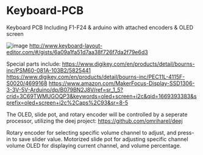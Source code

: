 # Keyboard-PCB
 Keyboard PCB Including F1-F24 & arduino with attached encoders & OLED screen

![image](https://user-images.githubusercontent.com/31356222/204018447-56d170ef-e58a-4541-87a8-dc0ef5a1fe3d.png)
http://www.keyboard-layout-editor.com/#/gists/6a09a1fa51d7aa38f726f7da2f79e6d3

Special parts include:
 https://www.digikey.com/en/products/detail/bourns-inc/PSM60-081A-103B2/5825441
 https://www.digikey.com/en/products/detail/bourns-inc/PEC11L-4115F-S0020/4699168
 https://www.amazon.com/MakerFocus-Display-SSD1306-3-3V-5V-Arduino/dp/B079BN2J8V/ref=sr_1_5?crid=3C69TWMUGOQP3&keywords=oled+screen+i2c&qid=1669393383&sprefix=oled+screen+i2c%2Caps%2C93&sr=8-5

The OLED, slide pot, and rotary encoder will be controlled by a seperate processor, utilizing the deej project: https://github.com/omriharel/deej

Rotary encoder for selecting specific volume channel to adjust, and press-in to save slider value.
Motorized slide pot for adjusting specific channel volume
OLED for displaying current channel, and volume percentage.
